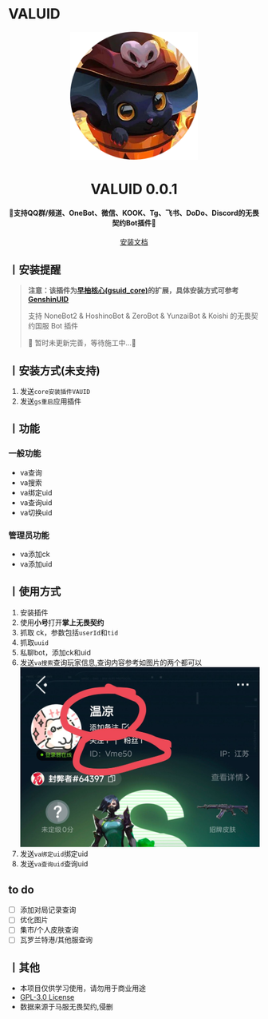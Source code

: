 
<!-- markdownlint-disable MD033 -->
# VALUID

<p align="center">
  <a href="https://github.com/KimigaiiWuyi/VALUID"><img src="./img/logo.png" width="256" height="256" alt="VALUID"></a>
</p>
<h1 align = "center">VALUID 0.0.1</h1>
<h4 align = "center">🚧支持QQ群/频道、OneBot、微信、KOOK、Tg、飞书、DoDo、Discord的无畏契约Bot插件🚧</h4>
<div align = "center">
        <a href="http://docs.gsuid.gbots.work/#/" target="_blank">安装文档</a>
</div>

## 丨安装提醒

> **注意：该插件为[早柚核心(gsuid_core)](https://github.com/Genshin-bots/gsuid_core)的扩展，具体安装方式可参考[GenshinUID](https://github.com/KimigaiiWuyi/GenshinUID)**
>
> 支持 NoneBot2 & HoshinoBot & ZeroBot & YunzaiBot & Koishi 的无畏契约国服 Bot 插件
>
> 🚧 暂时未更新完善，等待施工中...🚧

## 丨安装方式(未支持)

1. 发送`core安装插件VAUID`
2. 发送`gs重启`应用插件

## 丨功能

### 一般功能

- va查询
- va搜索
- va绑定uid
- va查询uid
- va切换uid

### 管理员功能

- va添加ck
- va添加uid

## 丨使用方式

1. 安装插件
2. 使用**小号**打开**掌上无畏契约**
3. 抓取 ck，参数包括`userId`和`tid`
4. 抓取`uuid`
5. 私聊bot，添加ck和uid
6. 发送`va搜索`查询玩家信息,查询内容参考如图片的两个都可以
![img](./img/test1.jpg)
7. 发送`va绑定uid`绑定uid
8. 发送`va查询uid`查询uid

## to do

- [ ] 添加对局记录查询
- [ ] 优化图片
- [ ] 集市/个人皮肤查询
- [ ] 瓦罗兰特港/其他服查询

## 丨其他

- 本项目仅供学习使用，请勿用于商业用途
- [GPL-3.0 License](https://github.com/Agnes4m/VAUID/blob/master/LICENSE)
- 数据来源于马服无畏契约,侵删
